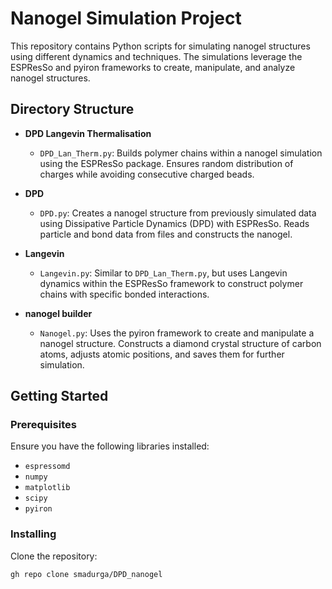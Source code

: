 # Nanogel Simulation Project

This repository contains Python scripts for simulating nanogel structures using different dynamics and techniques. The simulations leverage the ESPResSo and pyiron frameworks to create, manipulate, and analyze nanogel structures.

## Directory Structure

- **DPD Langevin Thermalisation**
  - `DPD_Lan_Therm.py`: Builds polymer chains within a nanogel simulation using the ESPResSo package. Ensures random distribution of charges while avoiding consecutive charged beads.

- **DPD**
  - `DPD.py`: Creates a nanogel structure from previously simulated data using Dissipative Particle Dynamics (DPD) with ESPResSo. Reads particle and bond data from files and constructs the nanogel.

- **Langevin**
  - `Langevin.py`: Similar to `DPD_Lan_Therm.py`, but uses Langevin dynamics within the ESPResSo framework to construct polymer chains with specific bonded interactions.

- **nanogel builder**
  - `Nanogel.py`: Uses the pyiron framework to create and manipulate a nanogel structure. Constructs a diamond crystal structure of carbon atoms, adjusts atomic positions, and saves them for further simulation.

## Getting Started

### Prerequisites

Ensure you have the following libraries installed:
- `espressomd`
- `numpy`
- `matplotlib`
- `scipy`
- `pyiron`

### Installing

Clone the repository:
```bash
gh repo clone smadurga/DPD_nanogel


